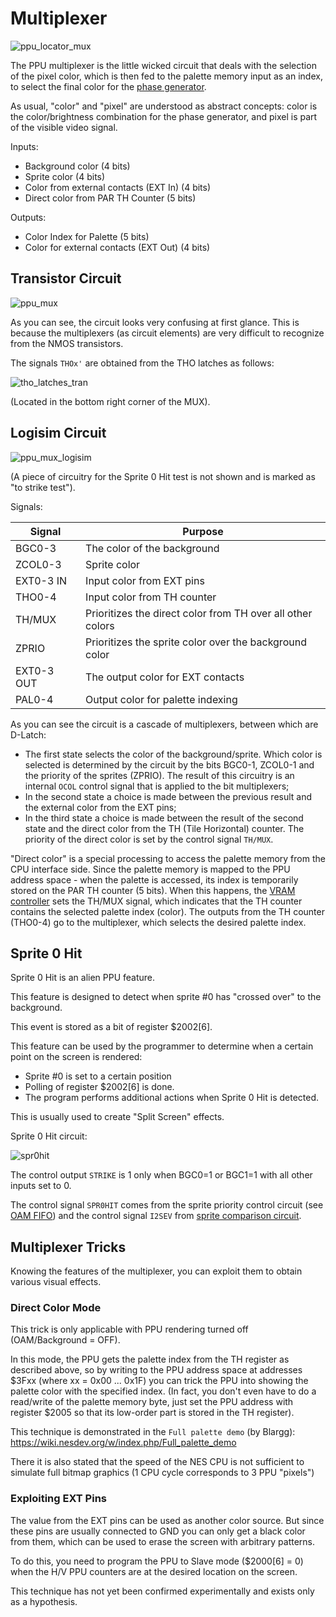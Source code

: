 # Multiplexer

![ppu_locator_mux](/BreakingNESWiki/imgstore/ppu/ppu_locator_mux.jpg)

The PPU multiplexer is the little wicked circuit that deals with the selection of the pixel color, which is then fed to the palette memory input as an index, to select the final color for the [phase generator](video_out.md).

As usual, "color" and "pixel" are understood as abstract concepts: color is the color/brightness combination for the phase generator, and pixel is part of the visible video signal.

Inputs:
- Background color (4 bits)
- Sprite color (4 bits)
- Color from external contacts (EXT In) (4 bits)
- Direct color from PAR TH Counter (5 bits)

Outputs:
- Color Index for Palette (5 bits)
- Color for external contacts (EXT Out) (4 bits)

## Transistor Circuit

![ppu_mux](/BreakingNESWiki/imgstore/ppu/ppu_mux.jpg)

As you can see, the circuit looks very confusing at first glance. This is because the multiplexers (as circuit elements) are very difficult to recognize from the NMOS transistors.

The signals `THOx'` are obtained from the THO latches as follows:

![tho_latches_tran](/BreakingNESWiki/imgstore/ppu/tho_latches_tran.jpg)

(Located in the bottom right corner of the MUX).

## Logisim Circuit

![ppu_mux_logisim](/BreakingNESWiki/imgstore/ppu/ppu_mux_logisim.jpg)

(A piece of circuitry for the Sprite 0 Hit test is not shown and is marked as "to strike test").

Signals:

|Signal|Purpose|
|---|---|
|BGC0-3|The color of the background|
|ZCOL0-3|Sprite color|
|EXT0-3 IN|Input color from EXT pins|
|THO0-4|Input color from TH counter|
|TH/MUX|Prioritizes the direct color from TH over all other colors|
|ZPRIO|Prioritizes the sprite color over the background color|
|EXT0-3 OUT|The output color for EXT contacts|
|PAL0-4|Output color for palette indexing|

As you can see the circuit is a cascade of multiplexers, between which are D-Latch:
- The first state selects the color of the background/sprite. Which color is selected is determined by the circuit by the bits BGC0-1, ZCOL0-1 and the priority of the sprites (ZPRIO). The result of this circuitry is an internal `OCOL` control signal that is applied to the bit multiplexers;
- In the second state a choice is made between the previous result and the external color from the EXT pins;
- In the third state a choice is made between the result of the second state and the direct color from the TH (Tile Horizontal) counter. The priority of the direct color is set by the control signal `TH/MUX`.

"Direct color" is a special processing to access the palette memory from the CPU interface side. Since the palette memory is mapped to the PPU address space - when the palette is accessed, its index is temporarily stored on the PAR TH counter (5 bits). When this happens, the [VRAM controller](vram_ctrl.md) sets the TH/MUX signal, which indicates that the TH counter contains the selected palette index (color). The outputs from the TH counter (THO0-4) go to the multiplexer, which selects the desired palette index.

## Sprite 0 Hit

Sprite 0 Hit is an alien PPU feature.

This feature is designed to detect when sprite #0 has "crossed over" to the background.

This event is stored as a bit of register $2002\[6\].

This feature can be used by the programmer to determine when a certain point on the screen is rendered:
- Sprite #0 is set to a certain position
- Polling of register $2002\[6\] is done.
- The program performs additional actions when Sprite 0 Hit is detected.

This is usually used to create "Split Screen" effects.

Sprite 0 Hit circuit:

![spr0hit](/BreakingNESWiki/imgstore/ppu/spr0hit.jpg)

The control output `STRIKE` is 1 only when BGC0=1 or BGC1=1 with all other inputs set to 0.

The control signal `SPR0HIT` comes from the sprite priority control circuit (see [OAM FIFO](fifo.md)) and the control signal `I2SEV` from [sprite comparison circuit](sprite_eval.md).

## Multiplexer Tricks

Knowing the features of the multiplexer, you can exploit them to obtain various visual effects.

### Direct Color Mode

This trick is only applicable with PPU rendering turned off (OAM/Background = OFF).

In this mode, the PPU gets the palette index from the TH register as described above, so by writing to the PPU address space at addresses $3Fxx (where xx = 0x00 ... 0x1F) you can trick the PPU into showing the palette color with the specified index.
(In fact, you don't even have to do a read/write of the palette memory byte, just set the PPU address with register $2005 so that its low-order part is stored in the TH register).

This technique is demonstrated in the `Full palette demo` (by Blargg): https://wiki.nesdev.org/w/index.php/Full_palette_demo

There it is also stated that the speed of the NES CPU is not sufficient to simulate full bitmap graphics (1 CPU cycle corresponds to 3 PPU "pixels")

### Exploiting EXT Pins

The value from the EXT pins can be used as another color source. But since these pins are usually connected to GND you can only get a black color from them, which can be used to erase the screen with arbitrary patterns.

To do this, you need to program the PPU to Slave mode ($2000\[6\] = 0) when the H/V PPU counters are at the desired location on the screen.

This technique has not yet been confirmed experimentally and exists only as a hypothesis.
